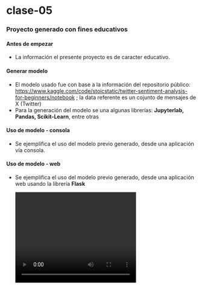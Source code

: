 # clase-05

### Proyecto generado con fines educativos

#### Antes de empezar

* La información el presente proyecto es de caracter educativo.

#### Generar modelo
* El modelo usado fue con base a la información del repositorio público: https://www.kaggle.com/code/stoicstatic/twitter-sentiment-analysis-for-beginners/notebook ; la data referente es un cojunto de mensajes de X (Twitter)
* Para la generación del modelo se una algunas librerías: **Jupyterlab, Pandas, Scikit-Learn**, entre otras

#### Uso de modelo - consola

* Se ejemplifica el uso del modelo previo generado, desde una aplicación vía consola.

#### Uso de modelo - web

* Se ejemplifica el uso del modelo previo generado, desde una aplicación web usando la librería **Flask**

  <video src="https://github.com/herramientas-ia-maestria/tmp-files/raw/main/uso-flask-modelo-ia.mp4" width="320" height="240" controls allow="autoplay;"></video>
